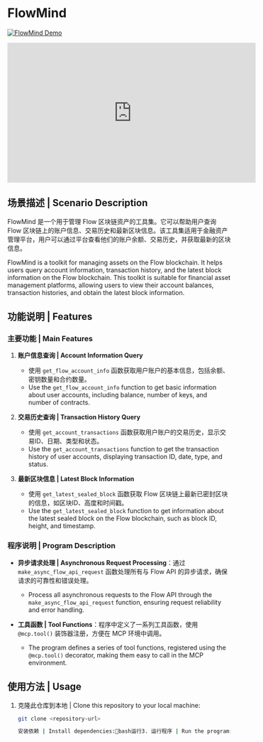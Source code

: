 # FlowMind

[![FlowMind Demo](https://img.shields.io/badge/Demo-YouTube-red)](https://youtu.be/EHca03gn3Z0?si=IhtJUZpAiebwvvr9)
<iframe width="560" height="315" src="https://www.youtube.com/embed/EHca03gn3Z0?si=RqgOfgbILbSz8bys" title="YouTube video player" frameborder="0" allow="accelerometer; autoplay; clipboard-write; encrypted-media; gyroscope; picture-in-picture; web-share" referrerpolicy="strict-origin-when-cross-origin" allowfullscreen></iframe>

## 场景描述 | Scenario Description

FlowMind 是一个用于管理 Flow 区块链资产的工具集。它可以帮助用户查询 Flow 区块链上的账户信息、交易历史和最新区块信息。该工具集适用于金融资产管理平台，用户可以通过平台查看他们的账户余额、交易历史，并获取最新的区块信息。

FlowMind is a toolkit for managing assets on the Flow blockchain. It helps users query account information, transaction history, and the latest block information on the Flow blockchain. This toolkit is suitable for financial asset management platforms, allowing users to view their account balances, transaction histories, and obtain the latest block information.

## 功能说明 | Features

### 主要功能 | Main Features

1. **账户信息查询 | Account Information Query**
   - 使用 `get_flow_account_info` 函数获取用户账户的基本信息，包括余额、密钥数量和合约数量。
   - Use the `get_flow_account_info` function to get basic information about user accounts, including balance, number of keys, and number of contracts.

2. **交易历史查询 | Transaction History Query**
   - 使用 `get_account_transactions` 函数获取用户账户的交易历史，显示交易ID、日期、类型和状态。
   - Use the `get_account_transactions` function to get the transaction history of user accounts, displaying transaction ID, date, type, and status.

3. **最新区块信息 | Latest Block Information**
   - 使用 `get_latest_sealed_block` 函数获取 Flow 区块链上最新已密封区块的信息，如区块ID、高度和时间戳。
   - Use the `get_latest_sealed_block` function to get information about the latest sealed block on the Flow blockchain, such as block ID, height, and timestamp.

### 程序说明 | Program Description

- **异步请求处理 | Asynchronous Request Processing**：通过 `make_async_flow_api_request` 函数处理所有与 Flow API 的异步请求，确保请求的可靠性和错误处理。
  - Process all asynchronous requests to the Flow API through the `make_async_flow_api_request` function, ensuring request reliability and error handling.
  
- **工具函数 | Tool Functions**：程序中定义了一系列工具函数，使用 `@mcp.tool()` 装饰器注册，方便在 MCP 环境中调用。
  - The program defines a series of tool functions, registered using the `@mcp.tool()` decorator, making them easy to call in the MCP environment.

## 使用方法 | Usage

1. 克隆此仓库到本地 | Clone this repository to your local machine:
   ```bash
   git clone <repository-url>

   安装依赖 | Install dependencies:bash运行3. 运行程序 | Run the program:bash运行贡献 | Contribution欢迎贡献代码！请提交 Pull Request 或报告 Issue。Contributions are welcome! Please submit Pull Requests or report Issues.许可证 | License本项目采用 MIT 许可证。This project is licensed under the MIT License.MCP 配置 | MCP Configuration以下是 FlowMind 项目的 MCP 配置示例：Below is an example MCP configuration for the FlowMind project:json,收起代码